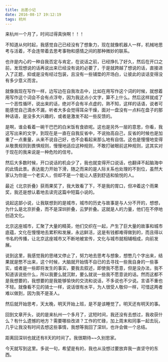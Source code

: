 ```yaml
---
title: 出差小记
date: 2016-08-17 19:12:19
tags: 杭州
---
```


来杭州一个月了，时间过得真快啊！！！ 

不知道从何时起，我感觉自己已经没有了想象力，现在就像机器人一样，机械地思考与活着，不会连带着去思考事物和感情之间的那种微妙的联系。

也许是内心的一种自我否定与肯定，在说话之前，已经挣扎了好久，然后在开口之前，发现想说的话再说出来已经没有说的必要了，于是就跨越了想说的话，直接进入了正题，抑或是没有经过包装，且没有一些铺垫的开场白，让彼此的谈话变得没有多少意义而言。

就像我现在写作一样，边写边在自我攻击中，比如在用写作这个词的时候，就想着用写作这个词会不会有点浮夸，因为我这点小文字，算不上什么。然后这样就成了一个恶性循环，说出来的话，绝对不会有半点虚的，熟不知，这样的话语，说者可能感觉自己滴水不漏，听者大多会觉得耳朵干燥，面对一盘没有一点料在盘子的那种话语，是没多大兴趣的，或者是激发不起一些反馈的。

是啊，谁会看着一碗干巴巴的白米饭有食欲呢。这也是另外一层的意思，你看，我这写出来的文字，到现在是一直在自我反省中，不说抬高自己，反省的时候也是加重了一点重量，从来不说自己好，也不会看起来那么地有自信。这也是慢慢地变得从敬畏规则到畏惧规则，慢慢地适应这种规则，不敢打破眼前这种规则，这其实对于现在的我来说是一种危险的信号。

然后大多数时候，开口说话的机会少了，我也就变得开口说话，也翻译不起脑海中的此情此景。表达能力开始下滑，随之而来的是人际关系也处理的不到位，虽然大家认为你是一个老实人，但却不是一个能让人感到舒适和愉悦的人。

最近《北京折叠》获雨果奖了，我大致看了下，不是我的胃口，但冲着这个雨果奖，我还是想认着地去读完这篇中短篇小说的。

说起这部小说，让我联想到的是城市，城市的历史与故事是与人分不开的，想想，为什么是北京折叠，而不是深圳折叠，云梦折叠。这就是人的力量，他们在不停地创造文化。

北京这座城市，汇聚了大量的精英，他们交织在一起，产生了巨大量的故事和城市底蕴，文化在慢慢地去累积和发展，永远鲜活，这是有钱都难得做到的，而且得以书名的传播，让北京这座城市又不断地被宣传，文化与城市就相辅相成，向前发展。

说到这里，我感觉我的思绪又停止了，努力地去思考与想象，想憋几个字出来，结果就是憋不出来，这个时候，大脑就开始情不自已的去寻找一些我自身的一些事实，或者是一些即将发生的事实，要我去叙述，即使我不愿意，但是没办法，我不知道该说些什么，所以我要么就沉默，要么就说一些我不愿意说的话。然而这都不是我想要的，我想要的是我能够愉快的交流和说话，不多说也不少说。言语不重也不轻。就像看不见的骑士一样，说话很有水平，为人很受人敬仰一样，可惜这两者难以做到，因为我不是圣人。

然后就开始思考，天太晚，明天开始上班，是不是该睡觉了。明天还有明天的事。

回到文章开头，说的是来杭州一个多月了，这短时间，我还没有去想过，我收获什么？有什么遗憾的地方？需要哪些改进？工作的忙碌，加上周末和同事一起去玩，几乎让我没有时间去想这些事情，我想等我回了深圳，也许会做一个总结。

距离回深圳也就还有8天的时间了。我很期待~~久别思家。

今天就写到这里。多说一句，希望是有的，我也从没想过要放弃我一直坚守的东西。